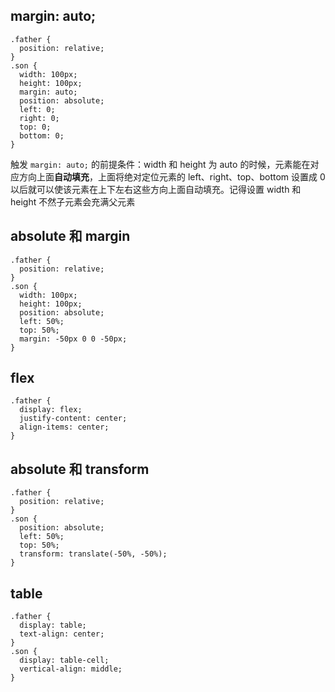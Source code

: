 ## margin: auto;

```
.father {
  position: relative;
}
.son {
  width: 100px;
  height: 100px;
  margin: auto;
  position: absolute;
  left: 0;
  right: 0;
  top: 0;
  bottom: 0;
}
```

触发 `margin: auto;` 的前提条件：width 和 height 为 auto 的时候，元素能在对应方向上面**自动填充**，上面将绝对定位元素的 left、right、top、bottom 设置成 0 以后就可以使该元素在上下左右这些方向上面自动填充。记得设置 width 和 height 不然子元素会充满父元素

## absolute 和 margin

````
.father {
  position: relative;
}
.son {
  width: 100px;
  height: 100px;
  position: absolute;
  left: 50%;
  top: 50%;
  margin: -50px 0 0 -50px;
}
````

## flex

```
.father {
  display: flex;
  justify-content: center;
  align-items: center;
}
```

## absolute 和 transform

```
.father {
  position: relative;
}
.son {
  position: absolute;
  left: 50%;
  top: 50%;
  transform: translate(-50%, -50%);
}
```

## table

````
.father {
  display: table;
  text-align: center;
}
.son {
  display: table-cell;
  vertical-align: middle;
}
````

